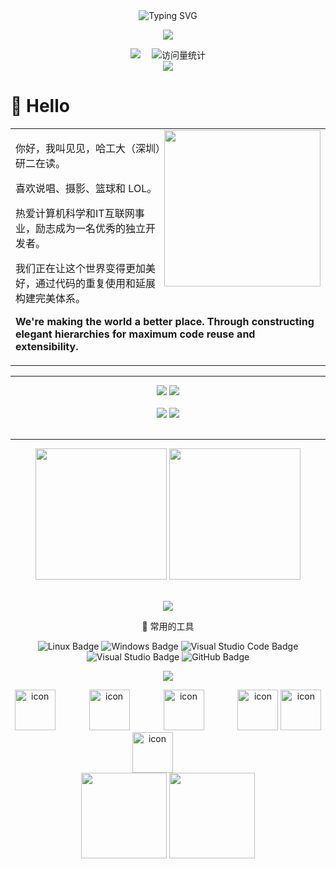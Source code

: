 <div align="center">
  
  <!-- dynamic typing effect 动态打字效果 -->
  <div align="center">
      <img src="https://readme-typing-svg.demolab.com?font=Fira+Code&pause=1000&width=435&lines=人生是一场非完全信息博弈。;&center=true&size=27" alt="Typing SVG" />
    </a>
  </div>

  <!-- knock code pictures 敲代码的图片 -->
  <img src="https://cdn.jsdelivr.net/gh/sun0225SUN/sun0225SUN/assets/images/coding.gif" /><br>

  <!-- profile logo 个人资料徽标 -->
  <div align="center">
    <a href="https://blog.csdn.net/weixin_41960890"><img src="https://img.shields.io/badge/CSDN-论坛-c32136" /></a>&emsp;
    <!-- visitor statistics logo 访客数统计徽标 -->
    <img src="https://komarev.com/ghpvc/?username=SongJianHIT&label=Views&color=0e75b6&style=flat" alt="访问量统计" />
  </div> 
  <div align="center"><img src="https://cdn.jsdelivr.net/gh/SongJianHIT/SongJianHIT/assets/github-contribution-grid-snake.svg" /></div>
</div>

#  🙋 Hello

<table>
<tr><td>

<!-- About me 关于我 -->
  
<img align="right" width="250" src="https://cdn.jsdelivr.net/gh/sun0225SUN/sun0225SUN/assets/images/hi.gif" />

<p>你好，我叫见见，哈工大（深圳）研二在读。</p>
<p>喜欢说唱、摄影、篮球和 LOL。</p>
<p>热爱计算机科学和IT互联网事业，励志成为一名优秀的独立开发者。</p>
<p>我们正在让这个世界变得更加美好，通过代码的重复使用和延展构建完美体系。</p>
<p><strong>We're making the world a better place. Through constructing elegant hierarchies for maximum code reuse and extensibility.</strong></p>

</td></tr>

</table>
<!-- ########################################## 分割 ########################################## -->

***



<div align="center" >
  
<!-- Awesome repo 比较好的仓库-->
<a href="https://github.com/SongJianHIT/Web-Interview">
<img src="https://github-readme-stats-git-masterrstaa-rickstaa.vercel.app/api/pin/?username=SongJianHIT&repo=Web-Interview&theme=transparent" /></a>
<a href="https://github.com/SongJianHIT/JianGateWay">
<img src="https://github-readme-stats-git-masterrstaa-rickstaa.vercel.app/api/pin/?username=SongJianHIT&repo=JianGateWay&theme=transparent" /></a><br><br>
<a href="https://github.com/SongJianHIT/DesignPattern">
<img src="https://github-readme-stats-git-masterrstaa-rickstaa.vercel.app/api/pin/?username=SongJianHIT&repo=DesignPattern&theme=transparent" /></a>
<a href="https://github.com/SongJianHIT/train">
<img src="https://github-readme-stats-git-masterrstaa-rickstaa.vercel.app/api/pin/?username=SongJianHIT&repo=train&theme=transparent" /></a><br><br>

 ***
  
<!-- GitHub 数据统计 -->
  
<img height="210px" src="https://stats.justsong.cn/api/github?username=SongJianHIT" />
<img height="210px" src="https://stats.justsong.cn/api/csdn?id=weixin_41960890" /><br><br>
  
<!-- GitHub 奖杯🏆 -->
<img  src="https://github-profile-trophy.vercel.app/?username=SongJianHIT&theme=gruvbox&row=1&column=7&no-frame=true&no-bg=true" /><br>

  
<!--  skill badge 技能徽章 -->

🧰 常用的工具

![Linux Badge](https://img.shields.io/badge/Linux-FCC624?logo=linux&logoColor=000&style=flat)
![Windows Badge](https://img.shields.io/badge/Windows-0078D6?logo=windows&logoColor=fff&style=flat)
![Visual Studio Code Badge](https://img.shields.io/badge/Visual%20Studio%20Code-007ACC?logo=visualstudiocode&logoColor=fff&style=flat)
![Visual Studio Badge](https://img.shields.io/badge/Visual%20Studio-5C2D91?logo=visualstudio&logoColor=fff&style=flat)
![GitHub Badge](https://img.shields.io/badge/GitHub-181717?logo=github&logoColor=fff&style=flat)

<!-- programming tool icon 编程工具图标 -->
<img src="https://skillicons.dev/icons?i=java,c,cpp,mysql,mongodb,instagram,idea,git,redis" /><br>

<!-- svg -->
<img src="https://techstack-generator.vercel.app/kubernetes-icon.svg" alt="icon" width="65" style="width: 65px; height: 65px; margin-right: 50px; margin-bottom: 0px;" />
<img src="https://techstack-generator.vercel.app/mysql-icon.svg" alt="icon" width="65" style="width: 65px; height: 65px; margin-right: 50px; margin-bottom: 0px;" />
<img src="https://techstack-generator.vercel.app/docker-icon.svg" alt="icon" width="65" style="width: 65px; height: 65px; margin-right: 50px; margin-bottom: 0px;" /> 
<img src="https://techstack-generator.vercel.app/redux-icon.svg" alt="icon" width="65" style="width: 65px; height: 65px; margin-right: 0px; margin-bottom: 0px;" />
<img src="https://techstack-generator.vercel.app/java-icon.svg" alt="icon" width="65" style="width: 65px; height: 65px; margin-right: 0px; margin-bottom: 0px;" />
<img src="https://techstack-generator.vercel.app/nginx-icon.svg" alt="icon" width="65" style="width: 65px; height: 65px; margin-right: 50px; margin-bottom: 0px;" /><br>

  
<img height="137px" src="https://github-readme-stats-git-masterrstaa-rickstaa.vercel.app/api?username=SongJianHIT&hide_title=true&hide_border=true&show_icons=trueline_height=21&text_color=000&icon_color=000&bg_color=0,ea6161,ffc64d,fffc4d,52fa5a&theme=graywhite" />
<img height="137px" src="https://github-readme-stats-git-masterrstaa-rickstaa.vercel.app/api/top-langs/?username=SongJianHIT&hide_title=true&hide_border=true&layout=compact&langs_count=6&text_color=000&icon_color=fff&bg_color=0,52fa5a,4dfcff,c64dff&theme=graywhite" /><br>
</div>
